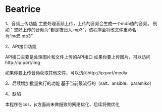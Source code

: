 # Beatrice

1、音频上传功能
主要处理音频上传，上传的音频会生成一个md5值的音频。
例如：您好上传的音频为“都是夜归人.mp3”，该程序会将改文件重命名为“md5.mp3”

2、API接口功能

API接口主要是处理图片和文件上传的API接口
如果你要上传图片，可以访问http://ip:port/img

如果你要上传音频获取其他文件，可以访问http://ip:port/media

3、后续增加批量执行的功能
基于当前最流行的（salt、ansible、paramiko）

4、缺陷

本程序在css、js方面尚未做细致的网络优化、后续将做优化
